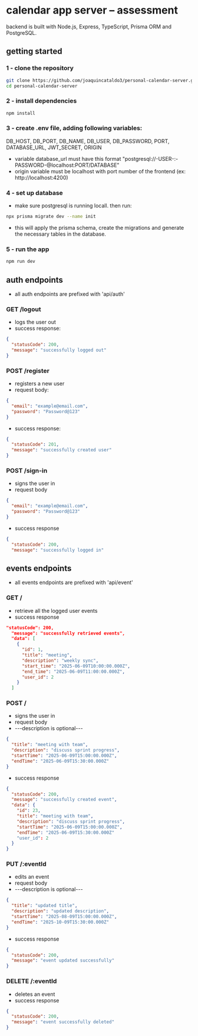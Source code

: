 # calendar app server – assessment
backend is built with Node.js, Express, TypeScript, Prisma ORM and PostgreSQL.

## getting started

### 1 - clone the repository
```bash
git clone https://github.com/joaquincataldo3/personal-calendar-server.git
cd personal-calendar-server
```

### 2 - install dependencies
```bash
npm install
```

### 3 - create .env file, adding following variables:
DB_HOST,
DB_PORT,
DB_NAME,
DB_USER,
DB_PASSWORD,
PORT,
DATABASE_URL,
JWT_SECRET,
ORIGIN
* variable database_url must have this format "postgresql://-USER-:-PASSWORD-@localhost:PORT/DATABASE"
* origin variable must be localhost with port number of the frontend (ex: http://localhost:4200)

### 4 - set up database
* make sure postgresql is running locall. then run:
```bash
npx prisma migrate dev --name init
```
* this will apply the prisma schema, create the migrations and generate the necessary tables in the database.

### 5 - run the app
```bash
npm run dev
```
  
## auth endpoints
* all auth endpoints are prefixed with 'api/auth'

### GET /logout
* logs the user out
* success response:
```json
{
  "statusCode": 200,
  "message": "successfully logged out"
}
```
  
### POST /register
* registers a new user
* request body:
```json
{
  "email": "example@email.com",
  "password": "Password@123"
}
```

* success response:
```json
{
  "statusCode": 201,
  "message": "successfully created user"
}
```
### POST /sign-in
* signs the user in
* request body
```json
{
  "email": "example@email.com",
  "password": "Password@123"
}
```
* success response
```json
{
  "statusCode": 200,
  "message": "successfully logged in"
```

## events endpoints
* all events endpoints are prefixed with 'api/event'

### GET /
* retrieve all the logged user events
* success response
```json
"statusCode": 200,
  "message": "successfully retrieved events",
  "data": [
    {
      "id": 1,
      "title": "meeting",
      "description": "weekly sync",
      "start_time": "2025-06-09T10:00:00.000Z",
      "end_time": "2025-06-09T11:00:00.000Z",
      "user_id": 2
    }
  ]
```

### POST /
* signs the user in
* request body
* ---description is optional---
```json
{
  "title": "meeting with team",
  "description": "discuss sprint progress",
  "startTime": "2025-06-09T15:00:00.000Z",
  "endTime": "2025-06-09T15:30:00.000Z"
}
```
* success response
```json
{
  "statusCode": 200,
  "message": "successfully created event",
  "data": {
    "id": 23,
    "title": "meeting with team",
    "description": "discuss sprint progress",
    "startTime": "2025-06-09T15:00:00.000Z",
    "endTime": "2025-06-09T15:30:00.000Z"
    "user_id": 2
  }
}
```

### PUT /:eventId
* edits an event
* request body
* ---description is optional---
```json
{
  "title": "updated title",
  "description": "updated description",
  "startTime": "2025-08-09T15:00:00.000Z",
  "endTime": "2025-10-09T15:30:00.000Z"
}
```
* success response
```json
{
  "statusCode": 200,
  "message": "event updated successfully"
}
```
### DELETE /:eventId
* deletes an event
* success response
```json
{
  "statusCode": 200,
  "message": "event successfully deleted"
}
```
